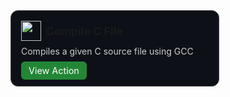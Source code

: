 <div style="display: flex; gap: 1rem; flex-wrap: wrap;">

  <div style="border: 1px solid #444; border-radius: 12px; padding: 1rem; background-color: #0d1117; width: 300px;">
    <div style="display: flex; align-items: center; gap: 0.5rem;">
      <img src="/internal-actions-marketplace/assets/icons/compile.png" width="32" />
      <strong style="font-size: 1.1rem;">Compile C File</strong>
    </div>
    <p style="color: #ccc; margin-top: 0.5rem;">Compiles a given C source file using GCC</p>
    <a href="./actions/compile/" style="text-decoration: none; background-color: #238636; color: white; padding: 6px 12px; border-radius: 6px; font-size: 0.9rem;">View Action</a>
  </div>

  <!-- Add more cards here -->

</div>
